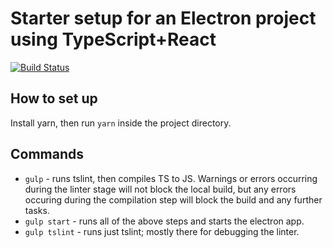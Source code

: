 # Starter setup for an Electron project using TypeScript+React
[![Build Status](https://travis-ci.org/olfilato/electron-ts-react-setup.svg?branch=master)](https://travis-ci.org/olfilato/electron-ts-react-setup)

## How to set up

Install yarn, then run ```yarn``` inside the project directory.

## Commands

* ```gulp``` - runs tslint, then compiles TS to JS. Warnings or errors occurring during the linter stage will not block the local build, but any errors occuring during the compilation step will block the build and any further tasks.
* ```gulp start``` - runs all of the above steps and starts the electron app.
* ```gulp tslint``` - runs just tslint; mostly there for debugging the linter.